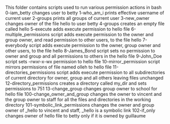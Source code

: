 This folder contains scripts used to run various permission actions in bash
0-iam_betty changes user to betty
1-who_am_i prints effective username of current user
2-groups prints all groups of current user
3-new_owner changes owner of the file hello to user betty
4-groups creates an empty file called hello
5-execute adds execute permission to hello file
6-multiple_permissions script adds execute permission to the owner and group owner, and read permission to other users, to the file hello
7-everybody script adds execute permission to the owner, group owner and other users, to the file hello
8-James_Bond script sets no permission to owner and group and all permissions to others in the hello file
9-John_Doe script sets -rwxr-x-wx permission to hello file
10-mirror_permission script mirrors permissions of file named olleh to hello file
11-directories_permissions script adds execute permission to all subdirectories of current directory for owner, group and all others leaving files unchanged
12-directory_permissions creates a directory called my_dir and sets permissions to 751
13-change_group changes group owner to school for hello file
100-change_owner_and_group changes the owner to vincent and the group owner to staff for all the files and directories in the working directory
101-symbolic_link_permissions changes the owner and group owner of _hello to vincent and staff, _hello is a symbolic link
102-if_only changes owner of hello file to betty only if it is owned by guillaume
